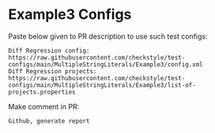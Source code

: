 # Example3 Configs
Paste below given to PR description to use such test configs:
```
Diff Regression config: https://raw.githubusercontent.com/checkstyle/test-configs/main/MultipleStringLiterals/Example3/config.xml
Diff Regression projects: https://raw.githubusercontent.com/checkstyle/test-configs/main/MultipleStringLiterals/Example3/list-of-projects.properties
```
Make comment in PR:
```
Github, generate report
```
